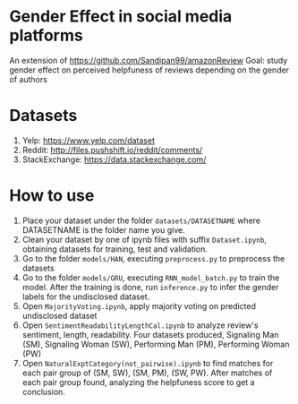 # Gender Effect in social media platforms
An extension of https://github.com/Sandipan99/amazonReview
Goal: study gender effect on perceived helpfuness of reviews depending on the gender of authors 

# Datasets
1. Yelp: https://www.yelp.com/dataset
2. Reddit: http://files.pushshift.io/reddit/comments/
3. StackExchange: https://data.stackexchange.com/

# How to use
1. Place your dataset under the folder `datasets/DATASETNAME` where DATASETNAME is the folder name you give.
2. Clean your dataset by one of ipynb files with suffix `Dataset.ipynb`, obtaining datasets for training, test and validation.
3. Go to the folder `models/HAN`, executing `preprocess.py` to preprocess the datasets
4. Go to the folder `models/GRU`, executing `RNN_model_batch.py` to train the model. After the training is done, run `inference.py` to infer the gender labels for the undisclosed dataset.
5. Open `MajorityVoting.ipynb`, apply majority voting on predicted undisclosed dataset
6. Open `SentimentReadabilityLengthCal.ipynb` to analyze review's sentiment, length, readability. Four datasets produced, Signaling Man (SM), Signaling Woman (SW), Performing Man (PM), Performing Woman (PW)
7. Open `NaturalExptCategory(not_pairwise).ipynb` to find matches for each pair group of (SM, SW), (SM, PM), (SW, PW). After matches of each pair group found, analyzing the helpfuness score to get a conclusion.
